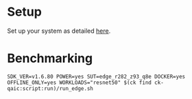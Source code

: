 # Setup
Set up your system as detailed [here](https://github.com/krai/ck-qaic/blob/main/script/setup.docker/README.md).

# Benchmarking
```
SDK_VER=v1.6.80 POWER=yes SUT=edge_r282_z93_q8e DOCKER=yes OFFLINE_ONLY=yes WORKLOADS="resnet50" $(ck find ck-qaic:script:run)/run_edge.sh
```
